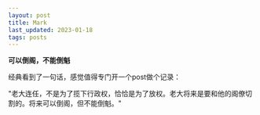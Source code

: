 ```yaml
---
layout: post
title: Mark
last_updated: 2023-01-18
tags: posts
---
```


**可以倒阁，不能倒魁**

经典看到了一句话，感觉值得专门开一个post做个记录：

"老大连任，不是为了揽下行政权，恰恰是为了放权。老大将来是要和他的阁僚切割的。将来可以倒阁，但不能倒魁。"